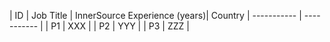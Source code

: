 
| ID   | Job Title | InnerSource Experience (years)| Country
| ----------- | ----------- |
| P1   | XXX |
| P2   | YYY |
| P3   | ZZZ |
